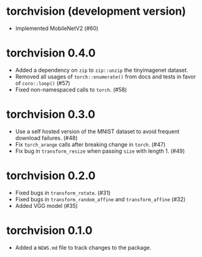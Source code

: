 # torchvision (development version)

- Implemented MobileNetV2 (#60)

# torchvision 0.4.0

- Added a dependency on `zip` to `zip::unzip` the tinyimagenet dataset.
- Removed all usages of `torch::enumerate()` from docs and tests in favor of `coro::loop()` (#57)
- Fixed non-namespaced calls to `torch`. (#58)

# torchvision 0.3.0

- Use a self hosted version of the MNIST dataset to avoid frequent download failures. (#48)
- Fix `torch_arange` calls after breaking change in `torch`. (#47)
- Fix bug in `transform_resize` when passing `size` with length 1. (#49)

# torchvision 0.2.0

* Fixed bugs in `transform_rotate`. (#31)
* Fixed bugs in `transform_random_affine` and `transform_affine` (#32)
* Added VGG model (#35)

# torchvision 0.1.0

* Added a `NEWS.md` file to track changes to the package.
